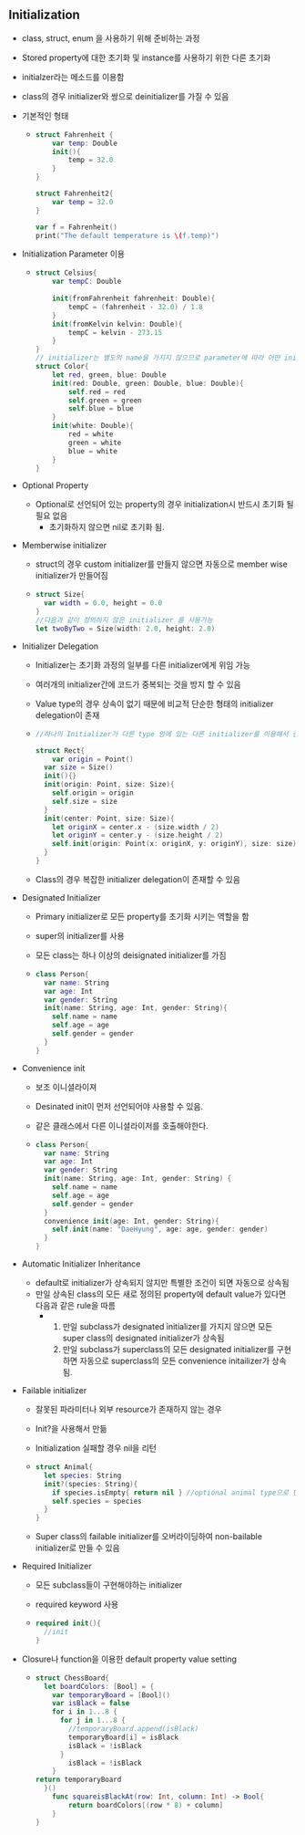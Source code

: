 ## Initialization

- class, struct, enum 을 사용하기 위해 준비하는 과정

- Stored property에 대한 초기화 및 instance를 사용하기 위한 다른 초기화

- initialzer라는 메소드를 이용함

- class의 경우 initializer와 쌍으로 deinitializer를 가질 수 있음

- 기본적인 형태 

  - ```swift
    struct Fahrenheit {
        var temp: Double
        init(){
            temp = 32.0
        }
    }
    
    struct Fahrenheit2{
        var temp = 32.0
    }
    
    var f = Fahrenheit()
    print("The default temperature is \(f.temp)")
    
    ```

- Initialization Parameter 이용

  - ```swift
    struct Celsius{
        var tempC: Double
        
        init(fromFahrenheit fahrenheit: Double){
            tempC = (fahrenheit - 32.0) / 1.8
        }
        init(fromKelvin kelvin: Double){
            tempC = kelvin - 273.15
        }
    }
    // initializer는 별도의 name을 가지지 않으므로 parameter에 따라 어떤 initializer가 호출될지 결정됨.
    struct Color{
        let red, green, blue: Double
        init(red: Double, green: Double, blue: Double){
            self.red = red
            self.green = green
            self.blue = blue
        }
        init(white: Double){
            red = white
            green = white
            blue = white
        }
    }
    
    ```

- Optional Property

  - Optional로 선언되어 있는 property의 경우 initialization시 반드시 초기화 될 필요 없음
    - 초기화하지 않으면 nil로 초기화 됨.

- Memberwise initializer

  - struct의 경우 custom initializer를 만들지 않으면 자동으로 member wise initializer가 만들어짐

  - ```swift
    struct Size{
      var width = 0.0, height = 0.0
    }
    //다음과 같이 정의하지 않은 initializer 를 사용가능
    let twoByTwo = Size(width: 2.0, height: 2.0)
    ```

- Initializer Delegation

  - Initializer는 초기화 과정의 일부를 다른 initializer에게 위임 가능

  - 여러개의 initializer간에 코드가 중복되는 것을 방지 할 수 있음

  - Value type의 경우 상속이 없기 때문에 비교적 단순한 형태의 initializer delegation이 존재

  - ```swift
    //하나의 Initializer가 다른 type 안에 있는 다른 initializer를 이용해서 중복 코드를 제거
    
    struct Rect{
    	var origin = Point()
      var size = Size()
      init(){}
      init(origin: Point, size: Size){
        self.origin = origin
        self.size = size
      }
      init(center: Point, size: Size){
        let originX = center.x - (size.width / 2)
        let originY = center.y - (size.height / 2)
        self.init(origin: Point(x: originX, y: originY), size: size)
      }
    }
    ```

  - Class의 경우 복잡한 initializer delegation이 존재할 수 있음

- Designated Initializer

  - Primary initializer로 모든 property를 초기화 시키는 역할을 함

  - super의 initializer를 사용

  - 모든 class는 하나 이상의 deisignated initializer를 가짐

  - ```swift
    class Person{
      var name: String
      var age: Int
      var gender: String
      init(name: String, age: Int, gender: String){
        self.name = name
        self.age = age
        self.gender = gender
      }
    }
    ```

- Convenience init

  - 보조 이니셜라이져

  - Desinated init이 먼저 선언되어야 사용할 수 있음.

  - 같은 클래스에서 다른 이니셜라이저를 호출해야한다.

  - ```swift
    class Person{
      var name: String
      var age: Int
      var gender: String
      init(name: String, age: Int, gender: String) {
        self.name = name
        self.age = age
        self.gender = gender
      }
      convenience init(age: Int, gender: String){
        self.init(name: "DaeHyung", age: age, gender: gender)
      }
    }
    ```

- Automatic Initializer Inheritance

  - default로 initializer가 상속되지 않지만 특별한 조건이 되면 자동으로 상속됨
  - 만일 상속된 class의 모든 새로 정의된 property에 default value가 있다면 다음과 같은 rule을 따름
    - 1. 만일 subclass가 designated initializer를 가지지 않으면 모든 super class의 designated initializer가 상속됨
      2. 만일 subclass가 superclass의 모든 designated initializer를 구현하면 자동으로 superclass의 모든 convenience initailizer가 상속됨.

- Failable initializer

  - 잘못된 파라미터나 외부 resource가 존재하지 않는 경우

  - Init?을 사용해서 만듦

  - Initialization 실패할 경우 nil을 리턴

  - ```swift
    struct Animal{
      let species: String
      init?(species: String){
        if species.isEmpty{ return nil } //optional animal type으로 반환
        self.species = species
      }
    }
    ```

  - Super class의 failable initializer를 오버라이딩하여 non-bailable initializer로 만들 수 있음

- Required Initializer

  - 모든 subclass들이 구현해야하는 initializer

  - required keyword 사용

  - ```swift
    required init(){
      //init
    }
    ```

- Closure나 function을 이용한 default property value setting

  - ```swift
    struct ChessBoard{
      let boardColors: [Bool] = {
        var temporaryBoard = [Bool]()
        var isBlack = false
        for i in 1...8 {
          for j in 1...8 {
            //temporaryBoard.append(isBlack)
            temporaryBoard[i] = isBlack
            isBlack = !isBlack
          }
            isBlack = !isBlack
        }
    return temporaryBoard
      }()
        func squareisBlackAt(row: Int, column: Int) -> Bool{
            return boardColors[(row * 8) + column]
        }
    }
    
    ```
    
    

